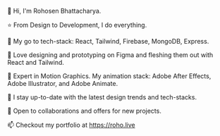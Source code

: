 👋 Hi, I'm Rohosen Bhattacharya.

⭐ From Design to Development, I do everything.

🥇 My go to tech-stack: React, Tailwind, Firebase, MongoDB, Express.

📱 Love designing and prototyping on Figma and fleshing them out with React and Tailwind.

🎨 Expert in Motion Graphics. My animation stack: Adobe After Effects, Adobe Illustrator, and Adobe Animate.

🌱 I stay up-to-date with the latest design trends and tech-stacks.

🤝 Open to collaborations and offers for new projects.

📫 Checkout my portfolio at https://roho.live
<!---
Roho7/Roho7 is a ✨ special ✨ repository because its `README.md` (this file) appears on your GitHub profile.
You can click the Preview link to take a look at your changes.
--->
